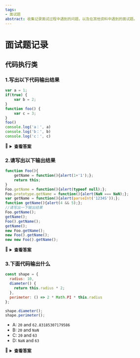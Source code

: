 ```yaml
---
tags:
- 面试题
abstract: 收集记录面试过程中遇到的问题，以及在其他资料中遇到的面试题。
---
```


# 面试题记录

<TagGroup/>

## 代码执行类

### 1.写出以下代码输出结果

``` js
var a = 1;
if(true) {
	var b = 2;
}
function foo() {
	var c = 3;
}
foo()
console.log('a：', a)
console.log('b：', b)
console.log('c：', c)
```

<details><summary><b>查看答案</b></summary>
    <p><b>
        结果：
    </b></p>
    <ul>
        <li>a： 1</li>
        <li>b： 2</li>
        <li>
            <span style="color:red;">Uncaught ReferenceError: c is not defined</span>
            这是因为<code>foo()</code>函数内定义的<code>c</code>具有局部作用域，在其作用域外无法访问<code>c</code>，所以抛出<code>c</code>未定义的错误。
        </li>
    </ul>
</details>

### 2.请写出以下输出结果

``` js
function Foo(){
    getName = function(){alert(1+'1');};
    return this;
}
Foo.getName = function(){alert(typeof null);}; 
Foo.prototype.getName = function(){alert(NaN === NaN);};
var getName = function(){alert(parseInt('1234S'));};
function getName(){alert(4 && 5);};
//请写出一下输出结果
Foo.getName();
getName();
Foo().getName();
getName();
new Foo.getName();
new Foo().getName();
new new Foo().getName();
```

<details><summary><b>查看答案</b></summary>
    <p><b>
        结果：
    </b></p>
    <pre><code>
function Foo(){                                                    //构造函数
    getName = function(){alert(1+'1');};
    return this;
}
Foo.getName = function(){alert(typeof null);};                      //静态方法
Foo.prototype.getName = function(){alert(NaN === NaN);};            //原型方法
var getName = function(){alert(parseInt('1234S'));};                //全局方法
function getName(){alert(4 && 5);};                                 //全局方法
//请写出一下输出结果
Foo.getName();                                                     // object，弹出(typeof null)的结果
getName();                                                         // 1234，最后一个全局方法函数声明提前，被倒数第二个只是变量声明提前的全局方法覆盖
Foo().getName();                                                   // 11，无实例化地执行构造函数，构造函数内getName覆盖全局方法，并return了window，最后为：window.getName()，弹出11
getName();                                                         // 11，全局方法已被上一步的构造函数内的方法覆盖
new Foo.getName();                                                 // object，在这行执行代码中，'.'的优先级比'new'高，所以先执行Foo.getName()，弹出object，无返回值，new失效
new Foo().getName();                                               // false，有了()后，new Foo()就是调用构造函数了，比'.'优先级高，所以调用的是原型方法，结果应为 false
new new Foo().getName();                                           // false，先执行中间的new Foo()调用构造函数，然后执行 ' . ' 后的方法，即原型方法，然后再执行前面已经没有意义的new
    </code></pre>
</details>

### 3.下面代码输出什么

``` js
const shape = {
  radius: 10,
  diameter() {
    return this.radius * 2;
  },
  perimeter: () => 2 * Math.PI * this.radius
};

shape.diameter();
shape.perimeter();
```

- A: `20` and `62.83185307179586`
- B: `20` and `NaN`
- C: `20` and `63`
- D: `NaN` and `63`

<details><summary><b>查看答案</b></summary>
    <p><b>
        结果：B
    </b></p>
    <p>
        请注意，<code>diameter</code>是普通函数，而<code>perimeter</code>是箭头函数。
        对于箭头函数，<code>this</code>关键字指向是它所在上下文（定义时的位置）的环境，与普通函数不同！ 这意味着当我们调用<code>perimeter</code>时，它不是指向<code>shape</code>对象，而是指其定义时的环境（<code>window</code>）。没有值<code>radius</code>属性，返回<code>undefined</code>。
    </p>
</details>

<style>
summary {
    cursor: pointer;
}
summary:after {
    content: "🙈";
    float: left;
    margin-right: 5px;
}
details[open] summary:after {
    content: "🐵";
}
</style>

<Gitalk/>